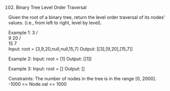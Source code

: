102. Binary Tree Level Order Traversal

Given the root of a binary tree, return the level order traversal of its nodes' values. (i.e., from left to right, level by level).

Example 1:
        3
        /\
       9  20
          /\
         15 7        
Input: root = [3,9,20,null,null,15,7]
Output: [[3],[9,20],[15,7]]

Example 2:
Input: root = [1]
Output: [[1]]

Example 3:
Input: root = []
Output: []
 
Constraints:
The number of nodes in the tree is in the range [0, 2000].
-1000 <= Node.val <= 1000
